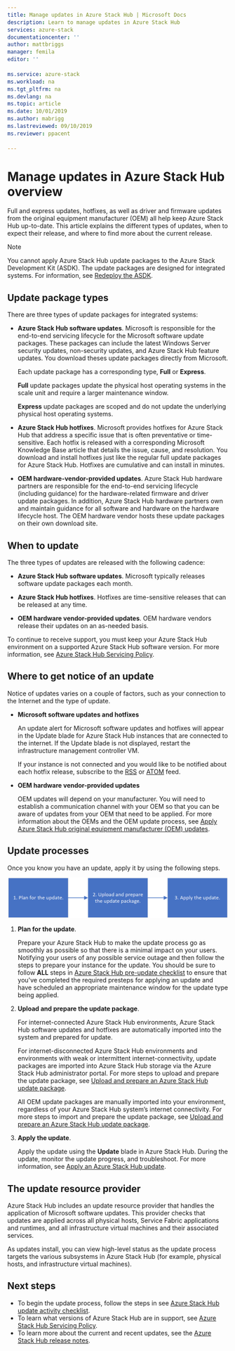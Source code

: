 ```yaml
---
title: Manage updates in Azure Stack Hub | Microsoft Docs
description: Learn to manage updates in Azure Stack Hub
services: azure-stack
documentationcenter: ''
author: mattbriggs
manager: femila
editor: ''

ms.service: azure-stack
ms.workload: na
ms.tgt_pltfrm: na
ms.devlang: na
ms.topic: article
ms.date: 10/01/2019
ms.author: mabrigg
ms.lastreviewed: 09/10/2019
ms.reviewer: ppacent 

---
```


# Manage updates in Azure Stack Hub overview

Full and express updates, hotfixes, as well as driver and firmware updates from the original equipment manufacturer (OEM) all help keep Azure Stack Hub up-to-date. This article explains the different types of updates, when to expect their release, and where to find more about the current release.

> [!Note]  
> You cannot apply Azure Stack Hub update packages to the Azure Stack Development Kit (ASDK). The update packages are designed for integrated systems. For information, see [Redeploy the ASDK](https://docs.microsoft.com/azure-stack/asdk/asdk-redeploy).

## Update package types

There are three types of update packages for integrated systems:

-   **Azure Stack Hub software updates**. Microsoft is responsible for the end-to-end servicing lifecycle for the Microsoft software update packages. These packages can include the latest Windows Server security updates, non-security updates, and Azure Stack Hub feature updates. You download theses update packages directly from Microsoft.

    Each update package has a corresponding type, **Full** or **Express**. 
 
    **Full** update packages update the physical host operating systems in the scale unit and require a larger maintenance window. 

    **Express** update packages are scoped and do not update the underlying physical host operating systems.

-   **Azure Stack Hub hotfixes**. Microsoft provides hotfixes for Azure Stack Hub that address a specific issue that is often preventative or time-sensitive. Each hotfix is released with a corresponding Microsoft Knowledge Base article that details the issue, cause, and resolution. You download and install hotfixes just like the regular full update packages for Azure Stack Hub. Hotfixes are cumulative and can install in minutes.

-   **OEM hardware-vendor-provided updates**. Azure Stack Hub hardware partners are responsible for the end-to-end servicing lifecycle (including guidance) for the hardware-related firmware and driver update packages. In addition, Azure Stack Hub hardware partners own and maintain guidance for all software and hardware on the hardware lifecycle host. The OEM hardware vendor hosts these update packages on their own download site.

## When to update

The three types of updates are released with the following cadence:

-   **Azure Stack Hub software updates**. Microsoft typically releases software update packages each month.

-   **Azure Stack Hub hotfixes**. Hotfixes are time-sensitive releases that can be released at any time.

-   **OEM hardware vendor-provided updates**. OEM hardware vendors release their updates on an as-needed basis.

To continue to receive support, you must keep your Azure Stack Hub environment on a supported Azure Stack Hub software version. For more information, see [Azure Stack Hub Servicing Policy](azure-stack-update-servicing-policy.md).

## Where to get notice of an update

Notice of updates varies on a couple of factors, such as your connection to the Internet and the type of update.

- **Microsoft software updates and hotfixes** 

    An update alert for Microsoft software updates and hotfixes will appear in the Update blade for Azure Stack Hub instances that are connected to the internet. If the Update blade is not displayed, restart the infrastructure management controller VM.

    If your instance is not connected and you would like to be notified about each hotfix release, subscribe to the [RSS](https://support.microsoft.com/app/content/api/content/feeds/sap/en-us/32d322a8-acae-202d-e9a9-7371dccf381b/rss) or [ATOM](https://support.microsoft.com/app/content/api/content/feeds/sap/en-us/32d322a8-acae-202d-e9a9-7371dccf381b/atom) feed.

- **OEM hardware vendor-provided updates**

    OEM updates will depend on your manufacturer. You will need to establish a communication channel with your OEM so that you can be aware of updates from your OEM that need to be applied. For more information about the OEMs and the OEM update process, see [Apply Azure Stack Hub original equipment manufacturer (OEM) updates](azure-stack-update-oem.md).

## Update processes

Once you know you have an update, apply it by using the following steps.

![Azure Stack Hub update process](./media/azure-stack-updates/azure-stack-update-process.png)

1. **Plan for the update**.

    Prepare your Azure Stack Hub to make the update process go as smoothly as possible so that there is a minimal impact on your users. Notifying your users of any possible service outage and then follow the steps to prepare your instance for the update. You should be sure to follow **ALL** steps in [Azure Stack Hub pre-update checklist](release-notes-checklist.md) to ensure that you've completed the required presteps for applying an update and have scheduled an appropriate maintenance window for the update type being applied.

2. **Upload and prepare the update package**.

    For internet-connected Azure Stack Hub environments, Azure Stack Hub software updates and hotfixes are automatically imported into the system and prepared for update.

    For internet-disconnected Azure Stack Hub environments and environments with weak or intermittent internet-connectivity, update packages are imported into Azure Stack Hub storage via the Azure Stack Hub administrator portal. For more steps to upload and prepare the update package, see [Upload and prepare an Azure Stack Hub update package](azure-stack-update-prepare-package.md).

    All OEM update packages are manually imported into your environment, regardless of your Azure Stack Hub system’s internet connectivity. For more steps to import and prepare the update package, see [Upload and prepare an Azure Stack Hub update package](azure-stack-update-prepare-package.md).

3. **Apply the update**.

    Apply the update using the **Update** blade in Azure Stack Hub. During the update, monitor the update progress, and troubleshoot. For more information, see [Apply an Azure Stack Hub update](azure-stack-apply-updates.md).

## The update resource provider

Azure Stack Hub includes an update resource provider that handles the application of Microsoft software updates. This provider checks that updates are applied across all physical hosts, Service Fabric applications and runtimes, and all infrastructure virtual machines and their associated services.

As updates install, you can view high-level status as the update process targets the various subsystems in Azure Stack Hub (for example, physical hosts, and infrastructure virtual machines).

## Next steps

- To begin the update process, follow the steps in see [Azure Stack Hub update activity checklist](release-notes-checklist.md).
- To learn what versions of Azure Stack Hub are in support, see [Azure Stack Hub Servicing Policy](azure-stack-servicing-policy.md).  
- To learn more about the current and recent updates, see the [Azure Stack Hub release notes](release-notes.md).
